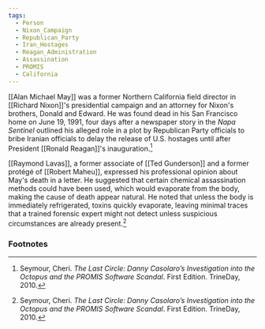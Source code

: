 ```yaml
---
tags:
  - Person
  - Nixon_Campaign
  - Republican_Party
  - Iran_Hostages
  - Reagan_Administration
  - Assassination
  - PROMIS
  - California
---
```


[[Alan Michael May]] was a former Northern California field director in [[Richard Nixon]]'s presidential campaign and an attorney for Nixon's brothers, Donald and Edward. He was found dead in his San Francisco home on June 19, 1991, four days after a newspaper story in the *Napa Sentinel* outlined his alleged role in a plot by Republican Party officials to bribe Iranian officials to delay the release of U.S. hostages until after President [[Ronald Reagan]]'s inauguration.[^1]

[[Raymond Lavas]], a former associate of [[Ted Gunderson]] and a former protégé of [[Robert Maheu]], expressed his professional opinion about May's death in a letter. He suggested that certain chemical assassination methods could have been used, which would evaporate from the body, making the cause of death appear natural. He noted that unless the body is immediately refrigerated, toxins quickly evaporate, leaving minimal traces that a trained forensic expert might not detect unless suspicious circumstances are already present.[^1]

### Footnotes

[^1]: Seymour, Cheri. *The Last Circle: Danny Casolaro’s Investigation into the Octopus and the PROMIS Software Scandal*. First Edition. TrineDay, 2010.